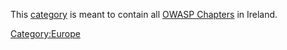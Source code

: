 This [category](:Special:Categories "wikilink") is meant to contain all
[OWASP Chapters](:Category:OWASP_Chapter "wikilink") in Ireland.

[Category:Europe](Category:Europe "wikilink")